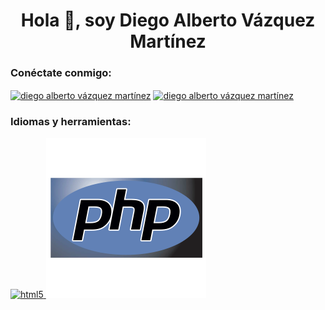 <h1 align="center">Hola 👋, soy Diego Alberto Vázquez Martínez</h1>
<h3 align="left">Conéctate conmigo:</h3>
<p align="left">
<a href= "https://linkedin.com/in/diego alberto vázquez martínez" target="blank"><img align="center" src="https://raw.githubusercontent.com/rahuldkjain/github-profile-readme- generator/master/src/images/icons/Social/linked-in-alt.svg" alt="diego alberto vázquez martínez" height="30" width="40" /></a>
<a href="https ://fb.com/diego alberto vázquez martínez" target="blank"><img align="center" src="https://raw.githubusercontent.com/rahuldkjain/github-profile-readme-generator/master/src/images/icons/Social/facebook.svg" alt="diego alberto vázquez martínez" height="30" width="40" /></a>
</p>

<h3 align="left">Idiomas y herramientas:</h3>
<p align="left"> <a href="https://www.w3.org/html/" target="_blank" rel="noreferrer"> <img src="https://raw.githubusercontent. com/devicons/devicon/master/icons/html5/html5-original-wordmark.svg" alt="html5" width="40" height="40"/> </a> <a href="https:// www.php.net" target="_blank" rel="noreferrer"> <img src="https://raw.githubusercontent.com/devicons/devicon/master/icons/php/php-original.svg" alt= "php" ancho="40" alto="40"/> </a> </p>
